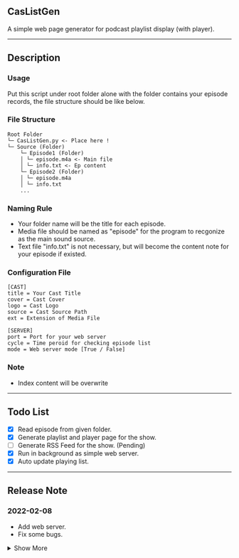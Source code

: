 ## CasListGen

A simple web page generator for podcast playlist display (with player).
  
---
  
## Description
  
### Usage
Put this script under root folder alone with the folder contains your episode records, the file structure should be like below.
  
### File Structure
```
Root Folder
└─ CasListGen.py <- Place here !
└─ Source (Folder)
	└─ Episode1 (Folder)
	│ └─ episode.m4a <- Main file
	│ └─ info.txt <- Ep content
	└─ Episode2 (Folder)
	│ └─ episode.m4a
	│ └─ info.txt
	...
```
  
### Naming Rule
- Your folder name will be the title for each episode.
- Media file should be named as "episode" for the program to recgonize as the main sound source.
- Text file "info.txt" is not necessary, but will become the content note for your episode if existed.
  
### Configuration File
```
[CAST]
title = Your Cast Title
cover = Cast Cover
logo = Cast Logo
source = Cast Source Path
ext = Extension of Media File

[SERVER]
port = Port for your web server
cycle = Time peroid for checking episode list
mode = Web server mode [True / False]
```
  
### Note
- Index content will be overwrite  
  
---
  
## Todo List
- [x] Read episode from given folder.
- [x] Generate playlist and player page for the show.
- [ ] Generate RSS Feed for the show. (Pending)
- [x] Run in background as simple web server.
- [x] Auto update playing list.
  
---
  
## Release Note
  
### 2022-02-08
- Add web server.
- Fix some bugs.

<details>
<summary>Show More</summary>
<p>

#### 2022-02-07
- First Release

</p>
</details> 